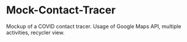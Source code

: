 # Mock-Contact-Tracer
Mockup of a COVID contact tracer. Usage of Google Maps API, multiple activities, recycler view.
